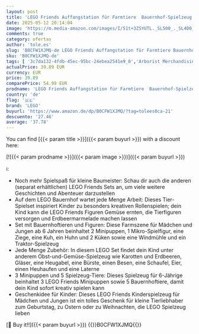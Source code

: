 ```yaml
---
layout: post
title: 'LEGO Friends Auffangstation für Farmtiere  Bauernhof-Spielzeug mit 3 Figuren und 5 Tieren  Plus Traktor  Obst und Gemüse  Geschenk für Mädchen und Jungen ab 6 Jahren 42617'
date: 2025-05-12 20:14:04
image: 'https://m.media-amazon.com/images/I/51t+3ZSYUTL._SL500_._SL400_.jpg'
comments: true
category: ofertas
author: 'tole.es'
slug: 'B0CFW1XJMQ-de LEGO Friends Auffangstation für Farmtiere Bauernhof-...'
sku: 'B0CFW1XJMQ-de'
tags: [ '3c7da132-4fdb-45ec-95bc-24ebea2541e9_0','Arborist Merchandising Root','Bauspielzeug & Konstruktionsspielzeug','Bauspielzeugsets','Custom Stores','LEGO','Self Service','Spielzeug','lego','🇩🇪', ]
actualPrice: 39.89 EUR
currency: EUR
price: 39.89
comparePrice: 54.99 EUR
prodname: 'LEGO Friends Auffangstation für Farmtiere  Bauernhof-Spielzeug mit 3 Figuren und 5 Tieren  Plus Traktor  Obst und Gemüse  Geschenk für Mädchen und Jungen ab 6 Jahren 42617'
country: 'de'
flag: '🇩🇪'
brand: 'LEGO'
buyurl: 'https://www.amazon.de/dp/B0CFW1XJMQ/?tag=tolees0ca-21'
descuento: '27.46'
average: '37.78'
---
```


You can find [{{< param title >}}]({{< param buyurl >}}) with a discount here:

[![{{< param prodname >}}]({{< param image >}})]({{< param buyurl >}})

ℹ️:

- Noch mehr Spielspaß für kleine Baumeister: Schau dir auch die anderen (separat erhältlichen) LEGO Friends Sets an, um viele weitere Geschichten und Abenteuer darzustellen
- Auf dem LEGO Bauernhof wartet jede Menge Arbeit: Dieses Tier-Spielset inspiriert Kinder zu besonders kreativen Rollenspielen; dein Kind kann die LEGO Friends Figuren Gemüse ernten, die Tierfiguren versorgen und Erdbeermarmelade machen lassen
- Set mit Bauernhoftieren und Figuren: Diese Farmszene für Mädchen und Jungen ab 6 Jahren beinhaltet 2 Minipuppen, 1 Mikro-Spielfigur, eine Ziege, eine Kuh, ein Huhn und 2 Küken sowie eine Windmühle und ein Traktor-Spielzeug
- Jede Menge Zubehör: In diesem LEGO Set findet dein Kind unter anderem Obst-und-Gemüse-Spielzeug wie Karotten und Erdbeeren, Gläser, eine Heugabel, eine Bürste, einen Besen, eine Schaufel, Eier, einen Heuhaufen und eine Laterne
- 3 Minipuppen und 5 Spielzeug-Tiere: Dieses Spielzeug für 6-Jährige beinhaltet 3 LEGO Friends Minipuppen sowie 5 Bauernhoftiere, damit dein Kind sofort kreativ spielen kann
- Geschenkidee für Kinder: Dieses LEGO Friends Kinderspielzeug für Mädchen und Jungen ist ein tolles Geschenk für kleine Tierliebhaber zum Geburtstag, zu Ostern oder zu Weihnachten, die LEGO Spielzeug lieben

[🛒 Buy it!!]({{< param buyurl >}})
{{<world>}}B0CFW1XJMQ{{</world>}}
